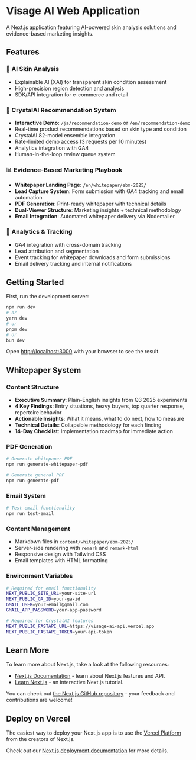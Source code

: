 # Visage AI Web Application

A Next.js application featuring AI-powered skin analysis solutions and evidence-based marketing insights.

## Features

### 🧬 AI Skin Analysis
- Explainable AI (XAI) for transparent skin condition assessment
- High-precision region detection and analysis
- SDK/API integration for e-commerce and retail

### 🤖 CrystalAI Recommendation System
- **Interactive Demo**: `/ja/recommendation-demo` or `/en/recommendation-demo`
- Real-time product recommendations based on skin type and condition
- CrystalAI 82-model ensemble integration
- Rate-limited demo access (3 requests per 10 minutes)
- Analytics integration with GA4
- Human-in-the-loop review queue system

### 📊 Evidence-Based Marketing Playbook
- **Whitepaper Landing Page**: `/en/whitepaper/ebm-2025/`
- **Lead Capture System**: Form submission with GA4 tracking and email automation
- **PDF Generation**: Print-ready whitepaper with technical details
- **Dual-Viewer Structure**: Marketing insights + technical methodology
- **Email Integration**: Automated whitepaper delivery via Nodemailer

### 🎯 Analytics & Tracking
- GA4 integration with cross-domain tracking
- Lead attribution and segmentation
- Event tracking for whitepaper downloads and form submissions
- Email delivery tracking and internal notifications

## Getting Started

First, run the development server:

```bash
npm run dev
# or
yarn dev
# or
pnpm dev
# or
bun dev
```

Open [http://localhost:3000](http://localhost:3000) with your browser to see the result.

## Whitepaper System

### Content Structure
- **Executive Summary**: Plain-English insights from Q3 2025 experiments
- **4 Key Findings**: Entry situations, heavy buyers, top quarter response, repertoire behavior
- **Actionable Insights**: What it means, what to do next, how to measure
- **Technical Details**: Collapsible methodology for each finding
- **14-Day Checklist**: Implementation roadmap for immediate action

### PDF Generation
```bash
# Generate whitepaper PDF
npm run generate-whitepaper-pdf

# Generate general PDF
npm run generate-pdf
```

### Email System
```bash
# Test email functionality
npm run test-email
```

### Content Management
- Markdown files in `content/whitepaper/ebm-2025/`
- Server-side rendering with `remark` and `remark-html`
- Responsive design with Tailwind CSS
- Email templates with HTML formatting

### Environment Variables
```bash
# Required for email functionality
NEXT_PUBLIC_SITE_URL=your-site-url
NEXT_PUBLIC_GA_ID=your-ga-id
GMAIL_USER=your-email@gmail.com
GMAIL_APP_PASSWORD=your-app-password

# Required for CrystalAI features
NEXT_PUBLIC_FASTAPI_URL=https://visage-ai-api.vercel.app
NEXT_PUBLIC_FASTAPI_TOKEN=your-api-token
```

## Learn More

To learn more about Next.js, take a look at the following resources:

- [Next.js Documentation](https://nextjs.org/docs) - learn about Next.js features and API.
- [Learn Next.js](https://nextjs.org/learn) - an interactive Next.js tutorial.

You can check out [the Next.js GitHub repository](https://github.com/vercel/next.js) - your feedback and contributions are welcome!

## Deploy on Vercel

The easiest way to deploy your Next.js app is to use the [Vercel Platform](https://vercel.com/new?utm_medium=default-template&filter=next.js&utm_source=create-next-app&utm_campaign=create-next-app-readme) from the creators of Next.js.

Check out our [Next.js deployment documentation](https://nextjs.org/docs/app/building-your-application/deploying) for more details.

